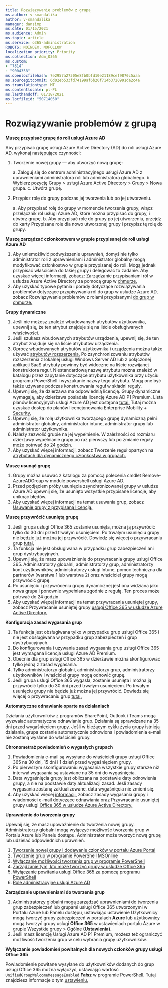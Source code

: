 ```yaml
---
title: Rozwiązywanie problemów z grupą
ms.author: v-smandalika
author: v-smandalika
manager: dansimp
ms.date: 01/15/2021
ms.audience: Admin
ms.topic: article
ms.service: o365-administration
ROBOTS: NOINDEX, NOFOLLOW
localization_priority: Priority
ms.collection: Adm_O365
ms.custom:
- "7814"
- "9004358"
ms.openlocfilehash: 7e2957a27305e8fb0bfd10e21189cef9870c5aaa
ms.sourcegitcommit: 6d02eb533fd74199af6b20f714b3720991da2c4a
ms.translationtype: MT
ms.contentlocale: pl-PL
ms.lasthandoff: 01/18/2021
ms.locfileid: "50714050"
---
```

# <a name="troubleshoot-group-issues"></a>Rozwiązywanie problemów z grupą

**Muszę przypisać grupę do roli usługi Azure AD**

Aby przypisać grupę usługi Azure Active Directory (AD) do roli usługi Azure AD, wykonaj następujące czynności:

1. Tworzenie nowej grupy — aby utworzyć nową grupę:

    a. Zaloguj się do centrum administracyjnego usługi Azure AD z uprawnieniami administratora roli lub administratora globalnego. 
    b. Wybierz pozycję Grupy > usługi Azure Active Directory > Grupy > Nowa grupa. 
    c. Utwórz grupę.

2. Przypisz rolę do grupy podczas jej tworzenia lub po jej utworzeniu.

    a. Aby przypisać rolę do grupy w momencie tworzenia grupy, włącz przełącznik ról usługi Azure AD, które można przypisać do grupy, i utwórz grupę.
    b. Aby przypisać rolę do grupy po jej utworzeniu, przejdź do karty Przypisane role dla nowo utworzonej grupy i przypisz tę rolę do grupy.

**Muszę zarządzać członkostwem w grupie przypisanej do roli usługi Azure AD**

1. Aby uniemożliwić podwyższenie uprawnień, domyślnie tylko administrator roli z uprawnieniami i administrator globalny mogą modyfikować członkostwo w grupie przypisanej do roli. Mogą jednak przypisać właściciela do takiej grupy i delegować to zadanie. Aby uzyskać więcej informacji, zobacz: Zarządzanie przypisaniami ról w usłudze Azure Active Directory za pomocą grup w [chmurze.](https://docs.microsoft.com/azure/active-directory/roles/groups-concept)
2. Aby uzyskać typowe pytania i porady dotyczące rozwiązywania problemów dotyczące przypisywania ról do grup w usłudze Azure AD, zobacz Rozwiązywanie problemów z rolami przypisanymi [do grup w chmurze.](https://docs.microsoft.com/azure/active-directory/roles/groups-faq-troubleshooting)

**Grupy dynamiczne**

1. Jeśli nie możesz znaleźć wbudowanych atrybutów użytkownika, upewnij się, że ten atrybut znajduje się na liście obsługiwanych właściwości.
2. Jeśli szukasz wbudowanych atrybutów urządzenia, upewnij się, że ten atrybut znajduje się na liście atrybutów urządzenia. 
3. Oprócz wbudowanych atrybutów użytkownika i urządzenia można także używać [atrybutów rozszerzenia.](https://docs.microsoft.com/azure/active-directory/enterprise-users/groups-dynamic-membership#extension-properties-and-custom-extension-properties) Po zsynchronizowaniu atrybutów rozszerzenia z lokalnej usługi Windows Server AD lub z połączonej aplikacji SaaS atrybuty powinny być widoczne na liście rozwijanej konstruktora reguł. Niestandardową nazwę atrybutu można znaleźć w katalogu przez zapytanie dotyczące atrybutu użytkownika przy użyciu programu PowerShell i wyszukanie nazwy tego atrybutu. Mogą one być także używane podczas konstruowania reguł w składni reguły.
4. Upewnij się, że dzierżawa ma odpowiednią licencję. Grupy dynamiczne wymagają, aby dzierżawa posiadała licencję Azure AD P1 Premium. Lista planów licencyjnych usługi Azure AD jest dostępna [tutaj.](https://azure.microsoft.com/pricing/details/active-directory/) Tutaj można uzyskać dostęp do planów licencjonowania Enterprise Mobility + [Security.](https://www.microsoft.com/microsoft-365/enterprise-mobility-security/compare-plans-and-pricing)
5. Upewnij się, że rolę użytkownika tworzącego grupę dynamiczną pełni administrator globalny, administrator intune, administrator grupy lub administrator użytkownika.
6. Należy zezwolić grupie na jej wypełnienie. W zależności od rozmiaru dzierżawy wypełnianie grupy po raz pierwszy lub po zmianie reguły może potrwać do 24 godzin.
7. Aby uzyskać więcej informacji, zobacz Tworzenie reguł opartych na [atrybutach dla dynamicznego członkostwa w grupach.](https://docs.microsoft.com/azure/active-directory/enterprise-users/groups-dynamic-membership)

**Muszę usunąć grupę**

1. Grupy można usuwać z katalogu za pomocą polecenia cmdlet Remove-AzureADGroup w module powershell usługi Azure AD.
2. Przed podjęciem próby usunięcia zsynchronizowanej grupy w usłudze Azure AD upewnij się, że usunięto wszystkie przypisane licencje, aby uniknąć błędów.
3. Aby uzyskać więcej informacji na temat usuwania grup, zobacz [Usuwanie grupy z przypisaną licencją.](https://docs.microsoft.com/azure/active-directory/enterprise-users/licensing-group-advanced#deleting-a-group-with-an-assigned-license)

**Muszę przywrócić usuniętą grupę**

1. Jeśli grupa usługi Office 365 zostanie usunięta, można ją przywrócić tylko do 30 dni przed trwałym usunięciem. Po trwałym usunięciu grupy nie będzie już można jej przywrócić. Dowiedz się więcej o przywracaniu grup [tutaj.](https://docs.microsoft.com/azure/active-directory/enterprise-users/groups-restore-deleted)
2. Ta funkcja nie jest obsługiwana w przypadku grup zabezpieczeń ani grup dystrybucyjnych.
3. Upewnij się, że masz upoważnienie do przywracania grupy usługi Office 365. Administratorzy globalni, administratorzy grup, administratorzy kont użytkowników, administratorzy usługi Intune, pomoc techniczna dla partnerów (warstwa 1 lub warstwa 2) oraz właściciel grupy mogą przywrócić grupę.
4. Po usunięciu i przywróceniu grupy dynamicznej jest ona widziana jako nowa grupa i ponownie wypełniana zgodnie z regułą. Ten proces może potrwać do 24 godzin.
5. Aby uzyskać więcej informacji na temat przywracania usuniętej grupy, zobacz Przywracanie usuniętej grupy [usługi Office 365 w usłudze Azure Active Directory.](https://docs.microsoft.com/azure/active-directory/enterprise-users/groups-restore-deleted)

**Konfiguracja zasad wygasania grup**

1. Ta funkcja jest obsługiwana tylko w przypadku grup usługi Office 365 i nie jest obsługiwana w przypadku grup zabezpieczeń i grup dystrybucyjnych.
2. Do konfigurowania i używania zasad wygasania grup usługi Office 365 jest wymagana licencja usługi Azure AD Premium.
3. Obecnie dla grup usługi Office 365 w dzierżawie można skonfigurować tylko jedną z zasad wygasania.
4. Tylko administratorzy globalni, administratorzy grup, administratorzy użytkowników i właściciel grupy mogą odnowić grupę.
5. Jeśli grupa usługi Office 365 wygasła, zostanie usunięta i można ją przywrócić tylko do 30 dni przed trwałym usunięciem. Po trwałym usunięciu grupy nie będzie już można jej przywrócić. Dowiedz się więcej o przywracaniu grup [tutaj.](https://docs.microsoft.com/azure/active-directory/enterprise-users/groups-restore-deleted)

**Automatyczne odnawianie oparte na działaniach**

Działania użytkowników z programów SharePoint, Outlook i Teams mogą wyzwalać automatyczne odnawianie grup. Działania są sprawdzane na 35 dni przed wygaśnięciem grupy. Jeśli w bieżącym cyklu życia grupy istnieją działania, grupa zostanie automatycznie odnowiona i powiadomienia e-mail nie zostaną wysłane do właścicieli grupy.

**Chronometraż powiadomień o wygasłych grupach**

1. Powiadomienia e-mail są wysyłane do właścicieli grupy usługi Office 365 na 30 dni, 15 dni i 1 dzień przed wygaśnięciem grupy.
2. Po pierwszym skonfigurowaniu wygasania wszystkie grupy starsze niż interwał wygasania są ustawiane na 35 dni do wygaśnięcia.
3. Data wygaśnięcia grupy jest obliczana na podstawie daty odnowienia grupy, a nie na podstawie daty aktualizacji zasad. Jeśli zasady wygasania zostaną zaktualizowane, data wygaśnięcia nie zmieni się.
4. Aby uzyskać więcej [informacji,](https://docs.microsoft.com/azure/active-directory/enterprise-users/groups-lifecycle) zobacz zasady wygasania grupy i wiadomości e-mail dotyczące odnawiania oraz Przywracanie usuniętej grupy usługi [Office 365 w usłudze Azure Active Directory.](https://docs.microsoft.com/azure/active-directory/enterprise-users/groups-restore-deleted)

**Uprawnienie do tworzenia grupy**

Upewnij się, że masz upoważnienie do tworzenia nowej grupy. Administratorzy globalni mogą wyłączyć możliwość tworzenia grup w Portalu Azure lub Panelu dostępu. Administrator może tworzyć nową grupę lub udzielać odpowiednich uprawnień.

1. [Tworzenie nowej grupy i dodawanie członków w portalu Azure Portal](https://docs.microsoft.com/azure/active-directory/fundamentals/active-directory-groups-create-azure-portal)
2. [Tworzenie grup w programie PowerShell MSOnline](https://docs.microsoft.com/azure/active-directory/enterprise-users/groups-settings-v2-cmdlets#create-groups)
3. [Wyłączanie możliwości tworzenia grup w programie PowerShell](https://docs.microsoft.com/azure/active-directory/enterprise-users/groups-settings-v2-cmdlets#disable-group-creation-by-your-users) 
4. [Zarządzanie tym, kto może tworzyć grupy w usłudze Office 365](https://docs.microsoft.com/microsoft-365/solutions/manage-creation-of-groups) 
5. [Wyłączanie powitania usługi Office 365 za pomocą programu PowerShell](https://docs.microsoft.com/powershell/module/exchange/set-unifiedgroup)
6. [Role administracyjne usługi Azure AD](https://docs.microsoft.com/azure/active-directory/roles/permissions-reference)

**Zarządzanie uprawnieniami do tworzenia grup**

1. Administratorzy globalni mogą zarządzać uprawnieniami do tworzenia grup zabezpieczeń lub grupami usługi Office 365 utworzonymi w Portalu Azure lub Panelu dostępu, ustawiając ustawienie Użytkownicy mogą tworzyć grupy zabezpieczeń w portalach **Azure** lub użytkownicy mogą tworzyć grupy usługi **Office 365** w ustawieniach portalu Azure w grupie Wszystkie grupy > Ogólne **(Ustawienia).**
2. Jeśli masz licencję Usługi Azure AD P1 Premium, możesz też ograniczyć możliwość tworzenia grup w celu wybrania grupy użytkowników.

**Wyłączanie powiadomień powitalnych dla nowych członków grupy usługi Office 365**

Powiadomienie powitane wysyłane do użytkowników dodanych do grup usługi Office 365 można wyłączyć, ustawiając wartość `UnifiedGroupWelcomeMessageEnabled` **Fałsz** w programie PowerShell. Tutaj znajdziesz informacje o tym [ustawieniu.](https://docs.microsoft.com/powershell/module/exchange/set-unifiedgroup)













